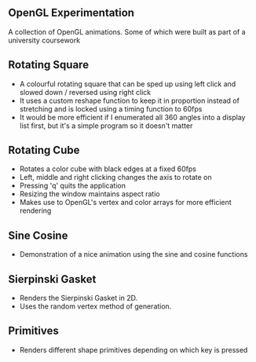 ## OpenGL Experimentation

A collection of OpenGL animations. Some of which were built as part of a university coursework

## Rotating Square

* A colourful rotating square that can be sped up using left click and slowed down / reversed using right click
* It uses a custom reshape function to keep it in proportion instead of stretching and is locked using a timing function to 60fps
* It would be more efficient if I enumerated all 360 angles into a display list first, but it's a simple program so it doesn't matter

## Rotating Cube

* Rotates a color cube with black edges at a fixed 60fps
* Left, middle and right clicking changes the axis to rotate on
* Pressing 'q' quits the application
* Resizing the window maintains aspect ratio
* Makes use to OpenGL's vertex and color arrays for more efficient rendering

## Sine Cosine

* Demonstration of a nice animation using the sine and cosine functions

## Sierpinski Gasket

* Renders the Sierpinski Gasket in 2D.
* Uses the random vertex method of generation.

## Primitives

* Renders different shape primitives depending on which key is pressed
